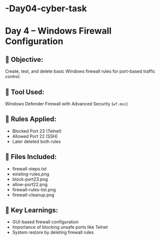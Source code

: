 # -Day04-cyber-task
# Day 4 – Windows Firewall Configuration

## 🎯 Objective:
Create, test, and delete basic Windows firewall rules for port-based traffic control.

## 🧰 Tool Used:
Windows Defender Firewall with Advanced Security (`wf.msc`)

## 🔧 Rules Applied:
- Blocked Port 23 (Telnet)
- Allowed Port 22 (SSH)
- Later deleted both rules

## 📂 Files Included:
- firewall-steps.txt
- existing-rules.png
- block-port23.png
- allow-port22.png
- firewall-rules-list.png
- firewall-cleanup.png

## 🧠 Key Learnings:
- GUI-based firewall configuration
- Importance of blocking unsafe ports like Telnet
- System restore by deleting firewall rules
